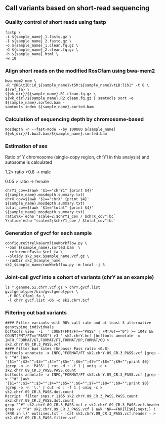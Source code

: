 ## Call variants based on short-read sequencing
### Quality control of short reads using fastp
```
fastp \
-i ${sample_name}_1.fastq.gz \
-I ${sample_name}_2.fastq.gz \
-o ${sample_name}_1.clean.fq.gz \
-O ${sample_name}_2.clean.fq.gz \
-h ${sample_name}.html \
-w 10
```
### Align short reads on the modified RosCfam using bwa-mem2
```
bwa-mem2 mem \
-R "@RG\tID:id_${sample_name}\tSM:${sample_name}\tLB:lib1" -t 8 \
${ref_fa} \
${wk_dir}/${sample_name}.R1.clean.fq.gz \
${wk_dir}/${sample_name}.R2.clean.fq.gz | samtools sort -o ${sample_name}.sorted.bam -
samtools index ${sample_name}.sorted.bam
```
### Calculation of sequencing depth by chromosome-based
```
mosdepth -n --fast-mode --by 100000 ${sample_name} ${wk_dir}/1.bwa2.bam/${sample_name}.sorted.bam
```
### Estimation of sex
Ratio of Y chromosome (single-copy region, chrY1 in this analysis) and autosome is calculated

1.2> ratio >0.8   -> male

0.05 > ratio      -> female
```
chrY1_cov=$(awk '$1=="chrY1" {print $4}' ${sample_name}.mosdepth.summary.txt)
chrX_cov=$(awk '$1=="chrX" {print $4}' ${sample_name}.mosdepth.summary.txt)
total_cov=$(awk '$1=="total" {print $4}' ${sample_name}.mosdepth.summary.txt)
ratioYX=`echo "scale=2;$chrY1_cov / $chrX_cov"|bc`
Yratio=`echo "scale=2;$chrY1_cov / $total_cov"|bc`
```

### Generation of gvcf for each sample
```
configureStrelkaGermlineWorkflow.py \
--bam ${sample_name}.sorted.bam  \
--referenceFasta $ref_fa \
--ploidy sk2_sex.$sample_name.vcf.gz \
--runDir sk2_$sample_name
sk2_$sample_name/runWorkflow.py -m local -j 8
```

### Joint-call gvcf into a cohort of variants (chrY as an example)
```
ls *.genome.S1.chrY.vcf.gz > chrY.gvcf.list
gvcfgenotyper/bin/gvcfgenotyper \
 -f ROS_Cfam1.fa \
 -l chrY.gvcf.list -Ob -o sk2.chrY.bcf
```

### Filtering out bad variants
```
#### Filter variants with 90% call rate and at least 3 alternative genotyping individuals
bcftools view  -i  ' COUNT(FMT/FT=="PASS" | FMT/GT=="0") >= 1048 && COUNT(FMT/FT=="PASS") >3 ' sk2.chrY.bcf |bcftools annotate -x INFO,^FORMAT/GT,FORMAT/FT,FORMAT/DP,FORMAT/GQ > sk2.chrY.09_CR.3_PASS.vcf
#### Filter bad sites (Unpass/ Pass ratio <0.8)
bcftools annotate -x INFO,^FORMAT/FT sk2.chrY.09_CR.3_PASS.vcf |grep -v "^#" |awk '{$1="";$2="";$3="";$4="";$5="";$6="";$7="";$8="";$9="";print $0}' |grep -o -n 'PASS' | cut -d : -f 1 | uniq -c > sk2.chrY.09_CR.3_PASS.PASS.count
bcftools annotate -x INFO,^FORMAT/FT sk2.chrY.09_CR.3_PASS.vcf |grep -v "^#" |awk '{$1="";$2="";$3="";$4="";$5="";$6="";$7="";$8="";$9="";print $0}' |grep -o -n '\.' | cut -d : -f 1 | uniq -c > sk2.chrY.09_CR.3_PASS.dot.count
Rscript  filter_snps.r 1165 sk2.chrY.09_CR.3_PASS.PASS.count sk2.chrY.09_CR.3_PASS.dot.count
grep "^#" sk2.chrY.09_CR.3_PASS.vcf > sk2.chrY.09_CR.3_PASS.vcf.header
grep -v "^#" sk2.chrY.09_CR.3_PASS.vcf | awk 'NR==FNR{l[$0];next;} !(FNR in l)' outlines.txt - |cat sk2.chrY.09_CR.3_PASS.vcf.header - > sk2.chrY.09_CR.3_PASS.filter.vcf
```
